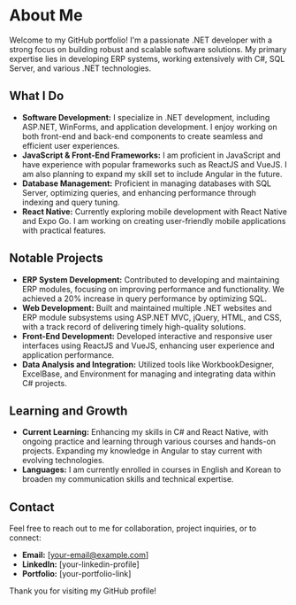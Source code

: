 # About Me

Welcome to my GitHub portfolio! I'm a passionate .NET developer with a strong focus on building robust and scalable software solutions. My primary expertise lies in developing ERP systems, working extensively with C#, SQL Server, and various .NET technologies.

## What I Do

- **Software Development:** I specialize in .NET development, including ASP.NET, WinForms, and application development. I enjoy working on both front-end and back-end components to create seamless and efficient user experiences.
- **JavaScript & Front-End Frameworks:** I am proficient in JavaScript and have experience with popular frameworks such as ReactJS and VueJS. I am also planning to expand my skill set to include Angular in the future.
- **Database Management:** Proficient in managing databases with SQL Server, optimizing queries, and enhancing performance through indexing and query tuning.
- **React Native:** Currently exploring mobile development with React Native and Expo Go. I am working on creating user-friendly mobile applications with practical features.

## Notable Projects

- **ERP System Development:** Contributed to developing and maintaining ERP modules, focusing on improving performance and functionality. We achieved a 20% increase in query performance by optimizing SQL.
- **Web Development:** Built and maintained multiple .NET websites and ERP module subsystems using ASP.NET MVC, jQuery, HTML, and CSS, with a track record of delivering timely high-quality solutions.
- **Front-End Development:** Developed interactive and responsive user interfaces using ReactJS and VueJS, enhancing user experience and application performance.
- **Data Analysis and Integration:** Utilized tools like WorkbookDesigner, ExcelBase, and Environment for managing and integrating data within C# projects.

## Learning and Growth

- **Current Learning:** Enhancing my skills in C# and React Native, with ongoing practice and learning through various courses and hands-on projects. Expanding my knowledge in Angular to stay current with evolving technologies.
- **Languages:** I am currently enrolled in courses in English and Korean to broaden my communication skills and technical expertise.

## Contact

Feel free to reach out to me for collaboration, project inquiries, or to connect:

- **Email:** [your-email@example.com]
- **LinkedIn:** [your-linkedin-profile]
- **Portfolio:** [your-portfolio-link]

Thank you for visiting my GitHub profile!

